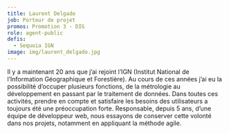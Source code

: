```yaml
---
title: Laurent Delgado
job: Porteur de projet
promos: Promotion 3 - DIG
role: agent-public
defis:
  - Sequoia IGN
image: img/laurent_delgado.jpg
---
```

Il y a maintenant 20 ans que j’ai rejoint l’IGN (Institut National de l’Information Géographique et Forestière). Au cours de ces années j’ai eu la possibilité d’occuper plusieurs fonctions, de la métrologie au développement en passant par le traitement de données. Dans toutes ces activités, prendre en compte et satisfaire les besoins des utilisateurs a toujours été une préoccupation forte. Responsable, depuis 5 ans, d’une équipe de développeur web, nous essayons de conserver cette volonté dans nos projets, notamment en appliquant la méthode agile.